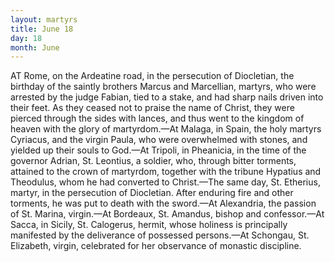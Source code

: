 ```yaml
---
layout: martyrs
title: June 18
day: 18
month: June
---
```

AT Rome, on the Ardeatine road, in the persecution
of Diocletian, the birthday of the saintly brothers
Marcus and Marcellian, martyrs, who were arrested
by the judge Fabian, tied to a stake, and had sharp
nails driven into their feet. As they ceased not to
praise the name of Christ, they were pierced through
the sides with lances, and thus went to the kingdom
of heaven with the glory of martyrdom.&mdash;At Malaga,
in Spain, the holy martyrs Cyriacus, and the virgin
Paula, who were overwhelmed with stones, and
yielded up their souls to God.&mdash;At Tripoli, in Pheanicia, in the time of the governor Adrian, St. Leontius, a soldier, who, through bitter torments, attained to the crown of martyrdom, together with
the tribune Hypatius and Theodulus, whom he had
converted to Christ.&mdash;The same day, St. Etherius,
martyr, in the persecution of Diocletian. After enduring fire and other torments, he was put to death
with the sword.&mdash;At Alexandria, the passion of St.
Marina, virgin.&mdash;At Bordeaux, St. Amandus, bishop
and confessor.&mdash;At Sacca, in Sicily, St. Calogerus,
hermit, whose holiness is principally manifested by
the deliverance of possessed persons.&mdash;At Schongau,
St. Elizabeth, virgin, celebrated for her observance
of monastic discipline.

